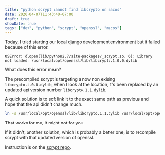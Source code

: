 ```yaml
---
title: "python scrypt cannot find libcrypto on macos"
date: 2020-04-07T11:43:40+07:00
draft: true
showDate: true
tags: ["dev", "python", "scrypt", "openssl", "macos"]
---
```


Today, I tried starting our local django development environment but it failed because of this error.

```
OSError: dlopen(lib/python2.7/site-packages/_scrypt.so, 6): Library not loaded: /usr/local/opt/openssl/lib/libcrypto.1.0.0.dylib
```

What does this error mean?

The precompiled scrypt is targeting a now non exising `libcrypto.1.0.0.dylib`, when I look at the location, it's been replaced by an updated api version number `libcrypto.1.1.dylib`.

A quick solution is to soft link it to the exact same path as previous and hope that the api didn't change much.

```sh
ln -s /usr/local/opt/openssl/lib/libcrypto.1.1.dylib /usr/local/opt/openssl/lib/libcrypto.1.0.0.dylib
```

That works for me, it might not for you.

If it didn't, another solution, which is probably a better one, is to recompile scrypt with that updated version of openssl.

Instruction is on the [scrypt repo](https://bitbucket.org/mhallin/py-scrypt/src/default/).
